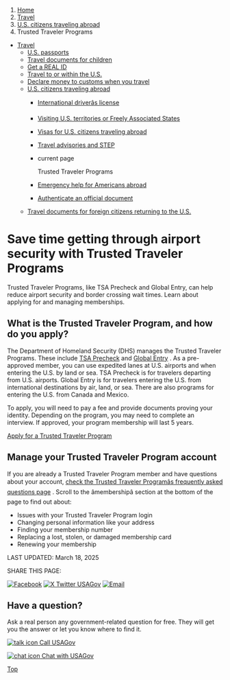 1. [Home](/)
2. [Travel](/travel)
3. [U.S. citizens traveling abroad](/travel-abroad)
4. Trusted Traveler Programs

* [Travel](/travel)
  + [U.S. passports](/passport)
  + [Travel documents for children](/travel-documents-children)
  + [Get a REAL ID](/real-id)
  + [Travel to or within the U.S.](/travel-to-within-us)
  + [Declare money to customs when you travel](/travel-money)
  + [U.S. citizens traveling abroad](/travel-abroad)
    - [International driverâs license](/international-drivers-license)
    - [Visiting U.S. territories or Freely Associated States](/visit-territories)
    - [Visas for U.S. citizens traveling abroad](/visas-citizens-traveling-abroad)
    - [Travel advisories and STEP](/travel-advisory)
    - current page

      Trusted Traveler Programs
    - [Emergency help for Americans abroad](/emergency-abroad)
    - [Authenticate an official document](/authenticate-us-document)
  + [Travel documents for foreign citizens returning to the U.S.](/travel-documents-foreign-citizens)

Save time getting through airport security with Trusted Traveler Programs
=========================================================================

Trusted Traveler Programs, like TSA Precheck and Global Entry, can help reduce airport security and border crossing wait times. Learn about applying for and managing memberships.

**What is the Trusted Traveler Program, and how do you apply?**
---------------------------------------------------------------

The Department of Homeland Security (DHS) manages the Trusted Traveler Programs. These include
[TSA Precheck](https://www.tsa.gov/precheck)
and
[Global Entry](https://www.cbp.gov/travel/trusted-traveler-programs/global-entry)
. As a pre-approved member, you can use expedited lanes at U.S. airports and when entering the U.S. by land or sea. TSA Precheck is for travelers departing from U.S. airports. Global Entry is for travelers entering the U.S. from international destinations by air, land, or sea. There are also programs for entering the U.S. from Canada and Mexico.

To apply, you will need to pay a fee and provide documents proving your identity. Depending on the program, you may need to complete an interview. If approved, your program membership will last 5 years.

[Apply for a Trusted Traveler Program](https://ttp.dhs.gov/)

**Manage your Trusted Traveler Program account**
------------------------------------------------

If you are already a Trusted Traveler Program member and have questions about your account,
[check the Trusted Traveler Programâs frequently asked questions page](https://ttp.dhs.gov/faq?lang=en)
. Scroll to the âmembershipâ section at the bottom of the page to find out about:

* Issues with your Trusted Traveler Program login
* Changing personal information like your address
* Finding your membership number
* Replacing a lost, stolen, or damaged membership card
* Renewing your membership

LAST UPDATED:
March 18, 2025

SHARE THIS PAGE:

[![Facebook](/themes/custom/usagov/images/social-media-icons/Facebook_Icon.svg)](https://www.facebook.com/sharer/sharer.php?u=https://www.usa.gov/trusted-traveler-program&v=3)
[![X Twitter USAGov](/themes/custom/usagov/images/social-media-icons/X_Twitter_Icon.svg?version=2)](https://twitter.com/intent/tweet?source=webclient&text=https://www.usa.gov/trusted-traveler-program)
[![Email](/themes/custom/usagov/images/social-media-icons/Email_Icon.svg?version=2)](mailto:?subject=https://www.usa.gov/trusted-traveler-program)

Have a question?
----------------

Ask a real person any government-related question for free. They will get you the answer or let you know where to find it.

[![talk icon](/themes/custom/usagov/images/ICONS_talk.png)
Call USAGov](/phone)

[![chat icon](/themes/custom/usagov/images/ICONS_chat.png)
Chat with USAGov](/chat)

[Top](#main-content)